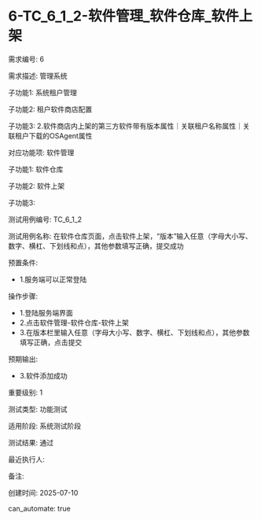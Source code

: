 # 6-TC_6_1_2-软件管理_软件仓库_软件上架

需求编号: 6

需求描述: 管理系统

子功能1: 系统租户管理

子功能2: 租户软件商店配置

子功能3: 2.软件商店内上架的第三方软件带有版本属性｜关联租户名称属性｜关联租户下载的OSAgent属性


对应功能项: 软件管理

子功能1: 软件仓库

子功能2: 软件上架

子功能3: 


测试用例编号: TC_6_1_2

测试用例名称: 在软件仓库页面，点击软件上架，“版本”输入任意（字母大小写、数字、横杠、下划线和点），其他参数填写正确，提交成功

预置条件:
- 1.服务端可以正常登陆

操作步骤:
- 1.登陆服务端界面
- 2.点击软件管理-软件仓库-软件上架
- 3.在版本栏里输入任意（字母大小写、数字、横杠、下划线和点），其他参数填写正确，点击提交

预期输出:
- 3.软件添加成功

重要级别: 1

测试类型: 功能测试

适用阶段: 系统测试阶段

测试结果: 通过

最近执行人: 

备注: 

创建时间: 2025-07-10

can_automate: true
